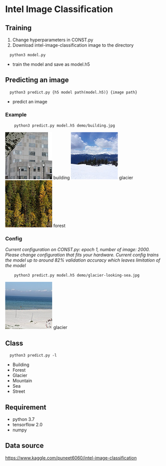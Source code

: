 # Intel Image Classification
## Training
1. Change hyperparameters in CONST.py
2. Download intel-image-classification image to the directory
```
  python3 model.py
```
* train the model and save as model.h5

## Predicting an image
```
  python3 predict.py {h5 model path(model.h5)} {image path}
```
* predict an image

### Example
```
    python3 predict.py model.h5 demo/building.jpg
```

<img src="https://raw.githubusercontent.com/jsong336/README/master/Intel-Image-Classification/building.jpg"/>
building

<img src="https://raw.githubusercontent.com/jsong336/README/master/Intel-Image-Classification/glacier.jpg"/>
glacier

<img src="https://raw.githubusercontent.com/jsong336/README/master/Intel-Image-Classification/forest.jpg"/>
forest
<br/>

### Config
<i>Current configuration on CONST.py: epoch 1, number of image: 2000. Please change configuration that fits your hardware. Current config trains the model up to around 82% validation accuracy which leaves limitation of the model</i>
```
    python3 predict.py model.h5 demo/glacier-looking-sea.jpg
```

<img src="https://raw.githubusercontent.com/jsong336/README/master/Intel-Image-Classification/glacier-like-sea.jpg"/>
glacier
<br/>


## Class 
```
  python3 predict.py -l
```
<ul>
  <li>Building</li>
  <li>Forest</li>
  <li>Glacier</li>
  <li>Mountain</li>
  <li>Sea</li>
  <li>Street</li>
</ul>

## Requirement
<ul>
  <li>python 3.7</li>
  <li>tensorflow 2.0</li>
  <li>numpy</li>
</ul>

## Data source
https://www.kaggle.com/puneet6060/intel-image-classification

